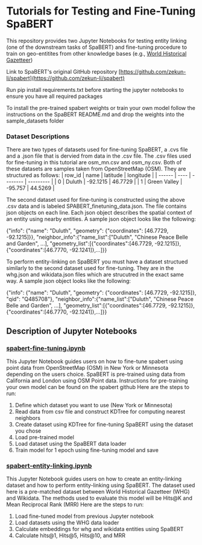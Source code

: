 # Tutorials for Testing and Fine-Tuning SpaBERT

This repository provides two Jupyter Notebooks for testing entity linking (one of the downstream tasks of SpaBERT) and fine-tuning procedure to train on geo-entitites from other knowledge bases (e.g., [World Historical Gazetteer](https://whgazetteer.org/))

Link to SpaBERT's original GitHub repository [https://github.com/zekun-li/spabert](https://github.com/zekun-li/spabert)

Run pip install requirements.txt before starting the jupyter notebooks to ensure you have all required packages

To install the pre-trained spabert weights or train your own model follow the instructions on the SpaBERT README.md and drop the weights into the sample_datasets folder

### Dataset Descriptions
There are two types of datasets used for fine-tuning SpaBERT, a .cvs file and a .json file that is dervied from data in the .csv file. The .csv files used for fine-tuning in this tutorial are osm_mn.csv and osm_ny.csv. Both of these datasets are samples taken from OpenStreetMap (OSM). They are structured as follows:
| row_id | name | latitude | longitude |
| ------ | ---- | -------- | --------- |
|    0   | Duluth | -92.1215 | 46.7729 |
|    1   | Green Valley | -95.757 | 44.5269 | 

The second dataset used for fine-tuning is constructed using the above .csv data and is labeled SPABERT_finetuning_data.json. The file contains json objects on each line. Each json object describes the spatial context of an entity using nearby entities. A sample json object looks like the following:

{"info": {"name": "Duluth", "geometry": {"coordinates": [46.7729, -92.1215]}}, "neighbor_info":{"name_list":["Duluth", "Chinese Peace Belle and Garden", ...], "geometry_list":[{"coordinates":[46.7729, -92.1215]}, {"coordinates":[46.7770, -92.1241]},...]}}

To perform entity-linking on SpaBERT you must have a dataset structued similarly to the second dataset used for fine-tuning. They are in the whg.json and wikidata.json files which are strucutred in the exact same way. A sample json object looks like the following: 

{"info": {"name": "Duluth", "geometry": {"coordinates": [46.7729, -92.1215]}, "qid": "Q485708"}, "neighbor_info":{"name_list":["Duluth", "Chinese Peace Belle and Garden", ...], "geometry_list":[{"coordinates":[46.7729, -92.1215]}, {"coordinates":[46.7770, -92.1241]},...]}}

## Description of Jupyter Notebooks

### [spabert-fine-tuning.ipynb](https://github.com/Jina-Kim/spabert-tutorials/blob/main/spabert-fine-tuning.ipynb)
This Jupyter Notebook guides users on how to fine-tune spabert using point data from OpenStreetMap (OSM) in New York or Minnesota depending on the users choice. SpaBERT is pre-trained using data from California and London using OSM Point data. Instructions for pre-training your own model can be found on the spabert github
Here are the steps to run:

1. Define which dataset you want to use (New York or Minnesota)
2. Read data from csv file and construct KDTree for computing nearest neighbors
3. Create dataset using KDTree for fine-tuning SpaBERT using the dataset you chose
4. Load pre-trained model
5. Load dataset using the SpaBERT data loader
6. Train model for 1 epoch using fine-tuning model and save

### [spabert-entity-linking.ipynb](https://github.com/Jina-Kim/spabert-tutorials/blob/main/spabert-entity-linking.ipynb)
This Jupyter Notebook guides users on how to create an entity-linking dataset and how to perform entity-linking using SpaBERT. The dataset used here is a pre-matched dataset between World Historical Gazetteer (WHG) and Wikidata. The methods used to evaluate this model will be Hits@K and Mean Reciprocal Rank (MRR)
Here are the steps to run:

1. Load fine-tuned model from previous Jupyter notebook
2. Load datasets using the WHG data loader
3. Calculate embeddings for whg and wikidata entities using SpaBERT
4. Calculate hits@1, Hits@5, Hits@10, and MRR 

